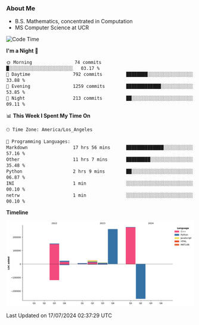 ### About Me

- B.S. Mathematics, concentrated in Computation
- MS Computer Science at UCR



<!--START_SECTION:waka-->
![Code Time](http://img.shields.io/badge/Code%20Time-287%20hrs%2027%20mins-blue)

**I'm a Night 🦉** 

```text
🌞 Morning                74 commits          █░░░░░░░░░░░░░░░░░░░░░░░░   03.17 % 
🌆 Daytime                792 commits         ████████░░░░░░░░░░░░░░░░░   33.88 % 
🌃 Evening                1259 commits        █████████████░░░░░░░░░░░░   53.85 % 
🌙 Night                  213 commits         ██░░░░░░░░░░░░░░░░░░░░░░░   09.11 % 
```


📊 **This Week I Spent My Time On** 

```text
🕑︎ Time Zone: America/Los_Angeles

💬 Programming Languages: 
Markdown                 17 hrs 56 mins      ██████████████░░░░░░░░░░░   57.16 % 
Other                    11 hrs 7 mins       █████████░░░░░░░░░░░░░░░░   35.48 % 
Python                   2 hrs 9 mins        ██░░░░░░░░░░░░░░░░░░░░░░░   06.87 % 
INI                      1 min               ░░░░░░░░░░░░░░░░░░░░░░░░░   00.10 % 
netrw                    1 min               ░░░░░░░░░░░░░░░░░░░░░░░░░   00.10 % 
```

**Timeline**

![Lines of Code chart](https://raw.githubusercontent.com/nickocruzm/nickocruzm/main/assets/bar_graph.png)


 Last Updated on 17/07/2024 02:37:29 UTC
<!--END_SECTION:waka-->
